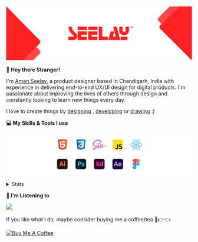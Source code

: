 [![banner](./images/seelay.svg)](https://www.seelay.in)

**👋 Hey there Stranger!**

I'm [Aman Seelay](https://www.seelay.in), a product designer based in Chandigarh, India with experience in delivering end-to-end UX/UI design for digital products. I'm passionate about improving the lives of others through design and constantly looking to learn new things every day.

I love to create things by [designing](https://www.seelay.in/#work) , [developing](https://www.seelay.in/#projects) or [drawing](https://art.seelay.in) :)

**💻 My Skills & Tools I use**

[![banner](./images/skills&tools.svg)](https://www.seelay.in/about)

<details>
  <summary>Stats</summary>

---

<!--START_SECTION:waka-->
![Profile Views](http://img.shields.io/badge/Profile%20Views-14-blue)

**🐱 My GitHub Data** 

> 📦 508.7 kB Used in GitHub's Storage 
 > 
> 🏆 390 Contributions in the Year 2023
 > 
> 💼 Opted to Hire
 > 
> 📜 1 Public Repository 
 > 
> 🔑 45 Private Repository 
 > 
**I'm a Night 🦉** 

```text
🌞 Morning                290 commits         █████░░░░░░░░░░░░░░░░░░░░   18.22 % 
🌆 Daytime                273 commits         ████░░░░░░░░░░░░░░░░░░░░░   17.15 % 
🌃 Evening                466 commits         ███████░░░░░░░░░░░░░░░░░░   29.27 % 
🌙 Night                  563 commits         █████████░░░░░░░░░░░░░░░░   35.36 % 
```
📅 **I'm Most Productive on Sunday** 

```text
Monday                   218 commits         ███░░░░░░░░░░░░░░░░░░░░░░   13.69 % 
Tuesday                  284 commits         ████░░░░░░░░░░░░░░░░░░░░░   17.84 % 
Wednesday                151 commits         ██░░░░░░░░░░░░░░░░░░░░░░░   09.48 % 
Thursday                 260 commits         ████░░░░░░░░░░░░░░░░░░░░░   16.33 % 
Friday                   183 commits         ███░░░░░░░░░░░░░░░░░░░░░░   11.49 % 
Saturday                 206 commits         ███░░░░░░░░░░░░░░░░░░░░░░   12.94 % 
Sunday                   290 commits         █████░░░░░░░░░░░░░░░░░░░░   18.22 % 
```


📊 **This Week I Spent My Time On** 

```text
🕑︎ Time Zone: Asia/Kolkata

💬 Programming Languages: 
JSON                     3 hrs 22 mins       ███████████████░░░░░░░░░░   58.46 % 
Other                    36 mins             ███░░░░░░░░░░░░░░░░░░░░░░   10.41 % 
Bash                     31 mins             ██░░░░░░░░░░░░░░░░░░░░░░░   08.99 % 
TypeScript               28 mins             ██░░░░░░░░░░░░░░░░░░░░░░░   08.11 % 
Ezhil                    23 mins             ██░░░░░░░░░░░░░░░░░░░░░░░   06.68 % 

🔥 Editors: 
VS Code                  5 hrs 10 mins       ██████████████████████░░░   89.91 % 
Edge                     34 mins             ███░░░░░░░░░░░░░░░░░░░░░░   10.09 % 

💻 Operating System: 
Windows                  5 hrs 45 mins       █████████████████████████   100.00 % 
```

**I Mostly Code in JavaScript** 

```text
JavaScript               32 repos            █████████████████░░░░░░░░   68.09 % 
TypeScript               12 repos            ██████░░░░░░░░░░░░░░░░░░░   25.53 % 
Java                     3 repos             ██░░░░░░░░░░░░░░░░░░░░░░░   06.38 % 
```




 Last Updated on 14/09/2023 06:38:41 UTC
<!--END_SECTION:waka-->

---

 </details>

**🎵 I'm Listening to**

<object data="https://now-play.vercel.app/api/generate?uid=7a17a86e-d6b7-43b5-8d9c-1d6dae42a779" >

  <img src="https://now-play.vercel.app/api/generate?uid=7a17a86e-d6b7-43b5-8d9c-1d6dae42a779" />

</object>

If you like what I do, maybe consider buying me a coffee/tea 🥺👉👈

<a href="https://www.buymeacoffee.com/seelay" target="_blank"><img src="https://cdn.buymeacoffee.com/buttons/v2/default-red.png" alt="Buy Me A Coffee" width="150" ></a>
